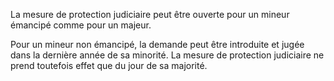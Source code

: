   
 La mesure de protection judiciaire peut être ouverte pour un mineur émancipé comme pour un majeur.  

  
 Pour un mineur non émancipé, la demande peut être introduite et jugée dans la dernière année de sa minorité. La mesure de protection judiciaire ne prend toutefois effet que du jour de sa majorité.  
